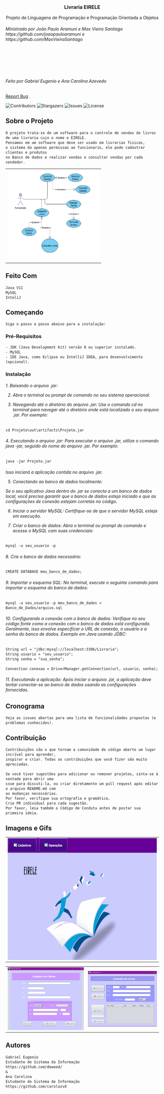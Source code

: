 <br/>
<p align="center">
  <h3 align="center" >Livraria EIRELE</h3>

  <p align="center">
    Projeto de Linguagens de Programação e Programação Orientada a Objetos</br>
<h6>Ministrado por João Paulo Aramuni e Max Vieira Santiago</br> https://github.com/joaopauloaramuni e
https://github.com/MaxVieiraSantiago </h6>
    <br/>
    <br/>
    <br/>
    <br/>
    <h6>Feito por Gabriel Eugenio e Ana Carolina Azevedo</h6>
    <a href="https://github.com/Deweed/Livraria-TBFinal/issues">Report Bug</a>
    .
  </p>
</p>

![Contributors](https://img.shields.io/github/contributors/Deweed/Livraria-TBFinal?color=dark-green) ![Stargazers](https://img.shields.io/github/stars/Deweed/Livraria-TBFinal?style=social) ![Issues](https://img.shields.io/github/issues/Deweed/Livraria-TBFInal) ![License](https://img.shields.io/github/license/Deweed/Livraria-TBFinal) 


## Sobre o Projeto
```
O projeto trata-se de um software para o controle de vendas de livros
de uma livraria cujo o nome e EIRELE.
Pensamos em um software que deve ser usado em livrarias fisicas, 
o sistema da apenas permissao ao funcionario, ele pode cadastrar clientes e produtos
no Banco de dados e realizar vendas e consultar vendas por cada vendedor.
```
||
|:----:|
|<img src="Imagens/3.png" width="300" height="300">|


## Feito Com

```
Java V11
MySQL
InteliJ
```


## Começando
```
Siga o passo a passo abaixo para a instalação:
```


### Pré-Requisitos

```
- JDK (Java Development Kit) versão 8 ou superior instalado.
- MySQL
- IDE Java, como Eclipse ou IntelliJ IDEA, para desenvolvimento (opcional).
```


### Instalação
<h6>
1. Baixando o arquivo .jar:

2. Abra o terminal ou prompt de comando no seu sistema operacional.

3. Navegando até o diretório do arquivo .jar:
Use o comando cd no terminal para navegar até o diretório onde está localizado o 
seu arquivo .jar. Por exemplo:</h6>
```
cd Projeto\out\artifacts\Projeto.jar
```
<h6>
4. Executando o arquivo .jar:
Para executar o arquivo .jar, utilize o comando java -jar, seguido do nome do arquivo 
.jar. Por exemplo:</h6>

```
java -jar Projeto.jar
```
<h6>
Isso iniciará a aplicação contida no arquivo .jar.

5. Conectando ao banco de dados localmente:

Se o seu aplicativo Java dentro do .jar se conecta a um banco de dados local,
você precisa garantir que o banco de dados esteja iniciado e que as configurações 
de conexão estejam corretas no código.

6. Iniciar o servidor MySQL:
Certifique-se de que o servidor MySQL esteja em execução.

7. Criar o banco de dados:
Abra o terminal ou prompt de comando e acesse o MySQL com suas credenciais:</h6>
```
mysql -u seu_usuario -p
```
<h6>
8. Crie o banco de dados necessário:</h6>

```
CREATE DATABASE meu_banco_de_dados;
```
<h6>
9. Importar o esquema SQL:
No terminal, execute o seguinte comando para importar o esquema do banco de dados:</h6>

```
mysql -u seu_usuario -p meu_banco_de_dados < Banco_de_Dados/arquivo.sql
```
<h6>
10. Configurando a conexão com o banco de dados:
Verifique no seu código fonte como a conexão com o banco de dados está configurada. 
Geralmente, isso envolve especificar o URL de conexão, o usuário e a senha do 
banco de dados. Exemplo em Java usando JDBC:</h6>

```
String url = "jdbc:mysql://localhost:3306/Livraria";
String usuario = "seu_usuario";
String senha = "sua_senha";

Connection conexao = DriverManager.getConnection(url, usuario, senha);
```
<h6>
11. Executando a aplicação:
Após iniciar o arquivo .jar, a aplicação deve tentar conectar-se ao banco de dados 
usando as configurações fornecidas.</h6>


## Cronograma
```
Veja as issues abertas para uma lista de funcionalidades propostas (e problemas conhecidos).
```


## Contribuição
```
Contribuições são o que tornam a comunidade de código aberto um lugar incrível para aprender,
inspirar e criar. Todas as contribuições que você fizer são muito apreciadas.

Se você tiver sugestões para adicionar ou remover projetos, sinta-se à vontade para abrir uma 
ssue para discuti-la, ou criar diretamente um pull request após editar o arquivo README.md com
as mudanças necessárias.
Por favor, verifique sua ortografia e gramática.
Crie PR individual para cada sugestão.
Por favor, leia também o Código de Conduta antes de postar sua primeira ideia.
```


## Imagens e Gifs
| |
|:--------:|
|<img src="Imagens/Livraria.gif" width="500" height="400">|

| | | 
|:--------:|:--------:|
|![LotoFacilGUI](Imagens/1.png) | ![LotoFacilGUI](Imagens/2.png) |


## Autores
```
Gabriel Eugenio
Estudante de Sistema da Informação
https://github.com/deweed/ 
&
Ana Carolina
Estudante de Sistema de Informação
https://github.com/carolazvd
```
